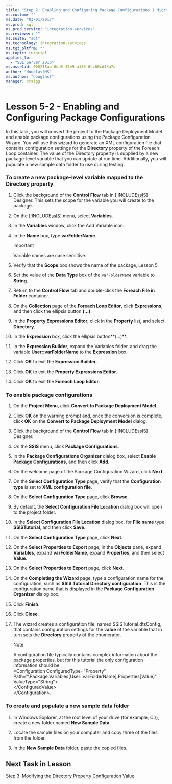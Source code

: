 ```yaml
---
title: "Step 2: Enabling and Configuring Package Configurations | Microsoft Docs"
ms.custom: ""
ms.date: "03/01/2017"
ms.prod: sql
ms.prod_service: "integration-services"
ms.reviewer: ""
ms.suite: "sql"
ms.technology: integration-services
ms.tgt_pltfrm: ""
ms.topic: tutorial
applies_to: 
  - "SQL Server 2016"
ms.assetid: 005218ab-8dd5-48e9-a185-6bc60cd43a7a
author: "douglaslMS"
ms.author: "douglasl"
manager: craigg
---
```

# Lesson 5-2 - Enabling and Configuring Package Configurations
In this task, you will convert the project to the Package Deployment Model and enable package configurations using the Package Configuration Wizard. You will use this wizard to generate an XML configuration file that contains configuration settings for the **Directory** property of the Foreach Loop container. The value of the Directory property is supplied by a new package-level variable that you can update at run time. Additionally, you will populate a new sample data folder to use during testing.  
  
### To create a new package-level variable mapped to the Directory property  
  
1.  Click the background of the **Control Flow** tab in [!INCLUDE[ssIS](../includes/ssis-md.md)] Designer. This sets the scope for the variable you will create to the package.  
  
2.  On the [!INCLUDE[ssIS](../includes/ssis-md.md)] menu, select **Variables**.  
  
3.  In the **Variables** window, click the Add Variable icon.  
  
4.  In the **Name** box, type **varFolderName**.  
  
    > [!IMPORTANT]  
    > Variable names are case sensitive.  
  
5.  Verify that the **Scope** box shows the name of the package, Lesson 5.  
  
6.  Set the value of the **Data Type** box of the `varFolderName` variable to **String**.  
  
7.  Return to the **Control Flow** tab and double-click the **Foreach File in Folder** container.  
  
8.  On the **Collection** page of the **Foreach Loop Editor**, click **Expressions**, and then click the ellipsis button **(…)**.  
  
9. In the **Property Expressions Editor**, click in the **Property** list, and select **Directory**.  
  
10. In the **Expression** box, click the ellipsis button**(…)**.  
  
11. In the **Expression Builder**, expand the Variables folder, and drag the variable **User::varFolderName** to the **Expression** box.  
  
12. Click **OK** to exit the **Expression Builder**.  
  
13. Click **OK** to exit the **Property Expressions Editor**.  
  
14. Click **OK** to exit the **Foreach Loop Editor**.  
  
### To enable package configurations  
  
1.  On the **Project Menu**, click **Convert to Package Deployment Model**.  
  
2.  Click **OK** on the warning prompt and, once the conversion is complete, click **OK** on the **Convert to Package Deployment Model** dialog.  
  
3.  Click the background of the **Control Flow** tab in [!INCLUDE[ssIS](../includes/ssis-md.md)] Designer.  
  
4.  On the **SSIS** menu, click **Package Configurations**.  
  
5.  In the **Package Configurations Organizer** dialog box, select **Enable Package Configurations**, and then click **Add**.  
  
6.  On the welcome page of the Package Configuration Wizard, click **Next**.  
  
7.  On the **Select Configuration Type** page, verify that the **Configuration type** is set to **XML configuration file**.  
  
8.  On the **Select Configuration Type** page, click **Browse**.  
  
9. By default, the **Select Configuration File Location** dialog box will open to the project folder.  
  
10. In the **Select Configuration File Location** dialog box, for **File name** type **SSISTutorial**, and then click **Save**.  
  
11. On the **Select Configuration Type** page, click **Next.**  
  
12. On the **Select Properties to Export** page, in the **Objects** pane, expand **Variables**, expand **varFolderName**, expand **Properties**, and then select **Value**.  
  
13. On the **Select Properties to Export** page, click **Next**.  
  
14. On the **Completing the Wizard** page, type a configuration name for the configuration, such as **SSIS Tutorial Directory configuration**. This is the configuration name that is displayed in the **Package Configuration Organizer** dialog box.  
  
15. Click **Finish**.  
  
16. Click **Close**.  
  
17. The wizard creates a configuration file, named SSISTutorial.dtsConfig, that contains configuration settings for the v**alue** of the variable that in turn sets the **Directory** property of the enumerator.  
  
    > [!NOTE]  
    > A configuration file typically contains complex information about the package properties, but for this tutorial the only configuration information should be  
    > <Configuration ConfiguredType="Property"  
    > Path="\Package.Variables[User::varFolderName].Properties[Value]" ValueType\="String">  
    >  <ConfiguredValue>\<\/ConfiguredValue>  
    > \<\/Configuration>.  
  
### To create and populate a new sample data folder  
  
1.  In Windows Explorer, at the root level of your drive (for example, C:\\), create a new folder named **New Sample Data**.  
  
2.  Locate the sample files on your computer and copy three of the files from the folder.  
  
3.  In the **New Sample Data** folder, paste the copied files.  
  
## Next Task in Lesson  
[Step 3: Modifying the Directory Property Configuration Value](../integration-services/lesson-5-3-modifying-the-directory-property-configuration-value.md)  
  
